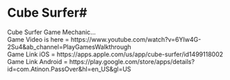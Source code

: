 <h1>Cube Surfer#</h1>
Cube Surfer Game Mechanic...
<br>
Game Video is here = https://www.youtube.com/watch?v=6YIw4G-2Su4&ab_channel=PlayGamesWalkthrough
<br>
Game Link iOS = https://apps.apple.com/us/app/cube-surfer/id1499118002
<br>
Game Link Android = https://play.google.com/store/apps/details?id=com.Atinon.PassOver&hl=en_US&gl=US

